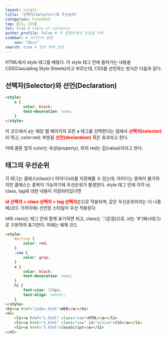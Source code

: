 ```yaml
---
layout: single
title: "선택자(Selector)와 우선순위"
categories: FrontEnd
tag: [CS, CSS]
toc: true # table of contents
author_profile: false # 각 콘텐츠에서 프로필 여부
sidebar: # 사이드바 설정
    nav: "docs"
search: true # 검색 여부 설정
---
```


<style>
    .r {
        color: red;
    }
</style>

HTML에서 style 태그를 배웠다. 이 style 태그 안에 들어가는 내용을 CSS(Cascading Style Sheets)라고 부르는데, CSS를 선언하는 방식은 다음과 같다.

## 선택자(Selector)와 선언(Declaration)

```html
<style>
    a {
        color: black;
        text-decoration: none;
    }
</style>
```

이 코드에서 a는 해당 웹 페이지의 모든 a 태그를 선택한다는 점에서 <strong class="r">선택자(selector)</strong>라 하고, color:red; 부분을 <strong class="r">선언(declaration)</strong> 혹은 효과라고 한다.

이때 콜론 앞의 color는 속성(property), 뒤의 red는 값(value)이라고 한다.

## 태그의 우선순위

각 태그는 클래스(class)나 아이디(id)를 지정해줄 수 있는데, 아이디는 중복이 불가하지만 클래스는 중복이 가능하기에 우선순위가 발생한다. style 태그 안에 각각 id, class, tag에 대한 내용이 지정되어있다면

<strong class="r">id 선택자 > class 선택자 > tag 선택자</strong>순으로 적용되며, 같은 우선순위끼리는 더 나중에(코드 가까이에) 선언된 스타일이 우선 적용된다.

id와 class는 태그 안에 함께 표기하면 되고, class는 '.'(온점)으로, id는 '#'(해시태그)로 구분하여 표기한다. 아래는 예제 코드

```html
<style>
    #active {
        color: red;
    }
    .saw {
        color: gray;
    }
    a {
        color: black;
        text-decoration: none;
    }
    h1 {
        font-size: 120px;
        text-align: center;
    }
</style>
<h1><a href="index.html">WEB</a></h1>
<ol>
    <li><a href="1.html" class="saw">HTML</a></li>
    <li><a href="2.html" class="saw" id="active">CSS</a></li>
    <li><a href="3.html">JavaScript</a></li>
</ol>
```

